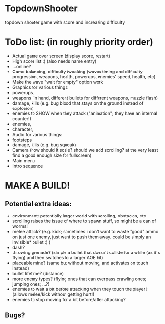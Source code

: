 # TopdownShooter
 topdown shooter game with score and increasing difficulty


# ToDo list: (in roughly priority order)
- Actual game over screen (display score, restart)
- High score list :) (also needs name entry)
-   ...online?
- Game balancing, difficulty tweaking (waves timing and difficulty progression, weapons, health, powerups, enemies' speed, health, etc)
- Make the wave "wait for empty" option work
- Graphics for various things:
-  powerups,
-  weapons (in hand, different bullets for different weapons, muzzle flash)
-  damage, kills (e.g. bug blood that stays on the ground instead of explosion) 
-  enemies to SHOW when they attack ("animation"; they have an internal counter!)
-  enemies,
-  character,
- Audio for various things:
-  footsteps
-  damage, kills (e.g. bug squeak)
- Camera (how should it scale? should we add scrolling? at the very least find a good enough size for fullscreen)
- Main menu
- Intro sequence

# MAKE A BUILD!

## Potential extra ideas:
- environment: potentially larger world with scrolling, obstacles, etc
-   scrolling raises the issue of where to spawn stuff, so might be a can of worms!
- melee attack? (e.g. kick; sometimes i don't want to waste "good" ammo on just one enemy, just want to push them away. could be simply an invisible* bullet :) )
- dash?
- throwing grenade? (simple a bullet that doesn't collide for a while (as it's flying) and then switches to a larger AOE hit)
- placeable mine? (same but without moving, and activates on touch instead)
- bullet lifetime? (distance)
- more enemy types? (flying ones that can overpass crawling ones; jumping ones; ...?)
- enemies to wait a bit before attacking when they touch the player? (allows melee/kick without getting hurt!)
- enemies to stop moving for a bit before/after attacking?

## Bugs?
